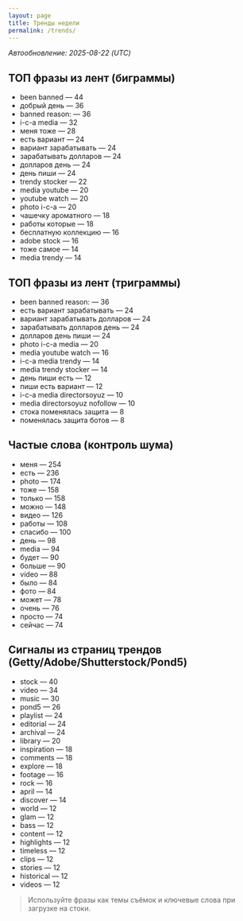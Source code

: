 ```yaml
---
layout: page
title: Тренды недели
permalink: /trends/
---
```


_Автообновление: 2025-08-22 (UTC)_

## ТОП фразы из лент (биграммы)
- been banned — 44
- добрый день — 36
- banned reason: — 36
- i-c-a media — 32
- меня тоже — 28
- есть вариант — 24
- вариант зарабатывать — 24
- зарабатывать долларов — 24
- долларов день — 24
- день пиши — 24
- trendy stocker — 22
- media youtube — 20
- youtube watch — 20
- photo i-c-a — 20
- чашечку ароматного — 18
- работы которые — 18
- бесплатную коллекцию — 16
- adobe stock — 16
- тоже самое — 14
- media trendy — 14

## ТОП фразы из лент (триграммы)
- been banned reason: — 36
- есть вариант зарабатывать — 24
- вариант зарабатывать долларов — 24
- зарабатывать долларов день — 24
- долларов день пиши — 24
- photo i-c-a media — 20
- media youtube watch — 16
- i-c-a media trendy — 14
- media trendy stocker — 14
- день пиши есть — 12
- пиши есть вариант — 12
- i-c-a media directorsoyuz — 10
- media directorsoyuz nofollow — 10
- стока поменялась защита — 8
- поменялась защита ботов — 8

## Частые слова (контроль шума)
- меня — 254
- есть — 236
- photo — 174
- тоже — 158
- только — 158
- можно — 148
- видео — 126
- работы — 108
- спасибо — 100
- день — 98
- media — 94
- будет — 90
- больше — 90
- video — 88
- было — 84
- фото — 84
- может — 78
- очень — 76
- просто — 74
- сейчас — 74

## Сигналы из страниц трендов (Getty/Adobe/Shutterstock/Pond5)
- stock — 40
- video — 34
- music — 30
- pond5 — 26
- playlist — 24
- editorial — 24
- archival — 24
- library — 20
- inspiration — 18
- comments — 18
- explore — 18
- footage — 16
- rock — 16
- april — 14
- discover — 14
- world — 12
- glam — 12
- bass — 12
- content — 12
- highlights — 12
- timeless — 12
- clips — 12
- stories — 12
- historical — 12
- videos — 12

> Используйте фразы как темы съёмок и ключевые слова при загрузке на стоки.
